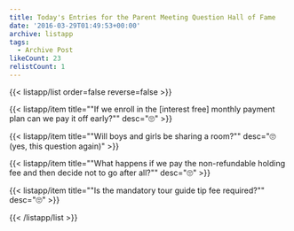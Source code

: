 ```yaml
---
title: Today's Entries for the Parent Meeting Question Hall of Fame
date: '2016-03-29T01:49:53+00:00'
archive: listapp
tags: 
  - Archive Post
likeCount: 23
relistCount: 1
---
```



{{< listapp/list order=false reverse=false >}}

   {{< listapp/item title="\"If we enroll in the [interest free] monthly payment plan can we pay it off early?\""
      desc="🙄" >}}

   {{< listapp/item title="\"Will boys and girls be sharing a room?\""
      desc="🙄 (yes, this question again)" >}}

   {{< listapp/item title="\"What happens if we pay the non-refundable holding fee and then decide not to go after all?\""
      desc="🙄" >}}

   {{< listapp/item title="\"Is the mandatory tour guide tip fee required?\""
      desc="🙄" >}}

{{< /listapp/list >}}
